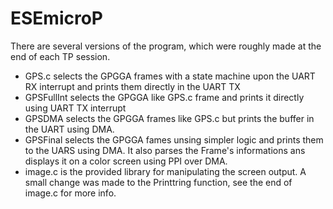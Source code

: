 # ESEmicroP

There are several versions of the program, which were roughly made at the end of each TP session.

 - GPS.c selects the GPGGA frames with a state machine upon the UART RX interrupt and prints them directly in the UART TX
 - GPSFullInt selects the GPGGA like GPS.c frame and prints it directly using UART TX interrupt
 - GPSDMA selects the GPGGA frames like GPS.c but prints the buffer in the UART using DMA.
 - GPSFinal selects the GPGGA fames unsing simpler logic and prints them to the UARS using DMA. It also parses the Frame's informations ans displays it on a color screen using PPI over DMA.
 - image.c is the provided library for manipulating the screen output. A small change was made to the Printtring function, see the end of image.c for more info.
